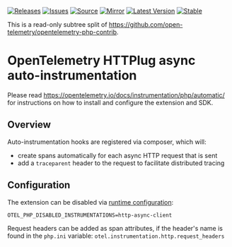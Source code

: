 [![Releases](https://img.shields.io/badge/releases-purple)](https://github.com/opentelemetry-php/contrib-auto-http-async/releases)
[![Issues](https://img.shields.io/badge/issues-pink)](https://github.com/open-telemetry/opentelemetry-php/issues)
[![Source](https://img.shields.io/badge/source-contrib-green)](https://github.com/open-telemetry/opentelemetry-php-contrib/tree/main/src/Instrumentation/HttpAsyncClient)
[![Mirror](https://img.shields.io/badge/mirror-opentelemetry--php--contrib-blue)](https://github.com/opentelemetry-php/contrib-auto-http-async)
[![Latest Version](http://poser.pugx.org/open-telemetry/opentelemetry-auto-http-async/v/unstable)](https://packagist.org/packages/open-telemetry/opentelemetry-auto-http-async/)
[![Stable](http://poser.pugx.org/open-telemetry/opentelemetry-auto-http-async/v/stable)](https://packagist.org/packages/open-telemetry/opentelemetry-auto-http-async/)

This is a read-only subtree split of https://github.com/open-telemetry/opentelemetry-php-contrib.

# OpenTelemetry HTTPlug async auto-instrumentation

Please read https://opentelemetry.io/docs/instrumentation/php/automatic/ for instructions on how to
install and configure the extension and SDK.

## Overview
Auto-instrumentation hooks are registered via composer, which will:

* create spans automatically for each async HTTP request that is sent
* add a `traceparent` header to the request to facilitate distributed tracing

## Configuration

The extension can be disabled via [runtime configuration](https://opentelemetry.io/docs/instrumentation/php/sdk/#configuration):

```shell
OTEL_PHP_DISABLED_INSTRUMENTATIONS=http-async-client
```

Request headers can be added as span attributes, if the header's name is found in the `php.ini` variable: `otel.instrumentation.http.request_headers`
